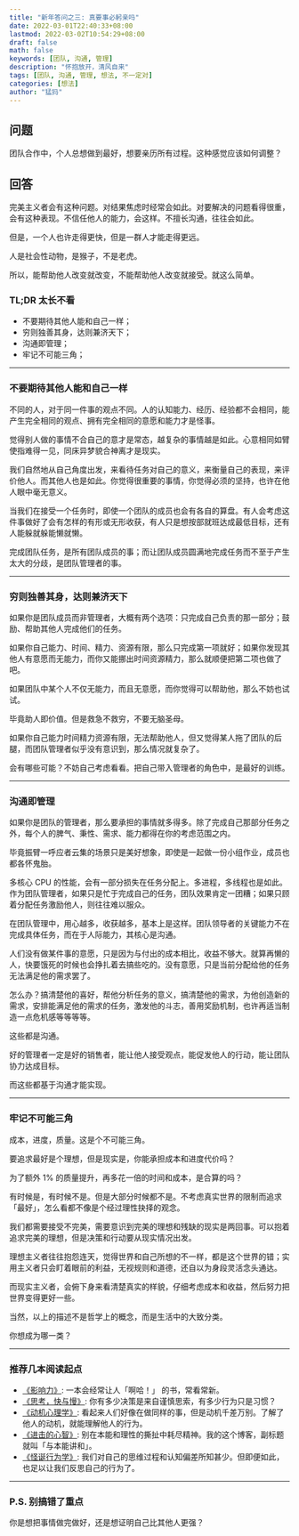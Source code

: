 ```yaml
---
title: "新年答问之三: 真要事必躬亲吗"
date: 2022-03-01T22:40:33+08:00
lastmod: 2022-03-02T10:54:29+08:00
draft: false
math: false
keywords: [团队, 沟通, 管理]
description: "怀抱放开，清风自来"
tags: [团队, 沟通, 管理, 想法, 不一定对]
categories: [想法]
author: "猛犸"
---
```


## 问题

团队合作中，个人总想做到最好，想要亲历所有过程。这种感觉应该如何调整？

## 回答

完美主义者会有这种问题。对结果焦虑时经常会如此。对要解决的问题看得很重，会有这种表现。不信任他人的能力，会这样。不擅长沟通，往往会如此。

但是，一个人也许走得更快，但是一群人才能走得更远。

人是社会性动物，是猴子，不是老虎。

所以，能帮助他人改变就改变，不能帮助他人改变就接受。就这么简单。

### TL;DR 太长不看

- 不要期待其他人能和自己一样；
- 穷则独善其身，达则兼济天下；
- 沟通即管理；
- 牢记不可能三角；

---

### 不要期待其他人能和自己一样

不同的人，对于同一件事的观点不同。人的认知能力、经历、经验都不会相同，能产生完全相同的观点、拥有完全相同的意愿和能力才是怪事。

觉得别人做的事情不合自己的意才是常态，越复杂的事情越是如此。心意相同如臂使指难得一见，同床异梦貌合神离才是现实。

我们自然地从自己角度出发，来看待任务对自己的意义，来衡量自己的表现，来评价他人。而其他人也是如此。你觉得很重要的事情，你觉得必须的坚持，也许在他人眼中毫无意义。

当我们在接受一个任务时，即使一个团队的成员也会有各自的算盘。有人会考虑这件事做好了会有怎样的有形或无形收获，有人只是想按部就班达成最低目标，还有人能躲就躲能懒就懒。

完成团队任务，是所有团队成员的事；而让团队成员圆满地完成任务而不至于产生太大的分歧，是团队管理者的事。

---

### 穷则独善其身，达则兼济天下

如果你是团队成员而非管理者，大概有两个选项：只完成自己负责的那一部分；鼓励、帮助其他人完成他们的任务。

如果你自己能力、时间、精力、资源有限，那么只完成第一项就好；如果你发现其他人有意愿而无能力，而你又能挪出时间资源精力，那么就顺便把第二项也做了吧。

如果团队中某个人不仅无能力，而且无意愿，而你觉得可以帮助他，那么不妨也试试。

毕竟助人即价值。但是救急不救穷，不要无脑圣母。

如果你自己能力时间精力资源有限，无法帮助他人，但又觉得某人拖了团队的后腿，而团队管理者似乎没有意识到，那么情况就复杂了。

会有哪些可能？不妨自己考虑看看。把自己带入管理者的角色中，是最好的训练。

---

### 沟通即管理

如果你是团队的管理者，那么要承担的事情就多得多。除了完成自己那部分任务之外，每个人的脾气、秉性、需求、能力都得在你的考虑范围之内。

毕竟振臂一呼应者云集的场景只是美好想象，即使是一起做一份小组作业，成员也都各怀鬼胎。

多核心 CPU 的性能，会有一部分损失在任务分配上。多进程，多线程也是如此。作为团队管理者，如果只是忙于完成自己的任务，团队效果肯定一团糟；如果只顾着分配任务激励他人，则往往难以服众。

在团队管理中，用心越多，收获越多，基本上是这样。团队领导者的关键能力不在完成具体任务，而在于人际能力，其核心是沟通。

人们没有做某件事的意愿，只是因为与付出的成本相比，收益不够大。就算再懒的人，快要饿死的时候也会挣扎着去搞些吃的。没有意愿，只是当前分配给他的任务无法满足他的需求罢了。

怎么办？搞清楚他的喜好，帮他分析任务的意义，搞清楚他的需求，为他创造新的需求，安排能满足他的需求的任务，激发他的斗志，善用奖励机制，也许再适当制造一点危机感等等等等。

这些都是沟通。

好的管理者一定是好的销售者，能让他人接受观点，能促发他人的行动，能让团队协力达成目标。

而这些都基于沟通才能实现。

---

### 牢记不可能三角

成本，进度，质量。这是个不可能三角。

要追求最好是个理想，但是现实是，你能承担成本和进度代价吗？

为了额外 1% 的质量提升，再多花一倍的时间和成本，是合算的吗？

有时候是，有时候不是。但是大部分时候都不是。不考虑真实世界的限制而追求「最好」，怎么看都不像是个经过理性抉择的观念。

我们都需要接受不完美，需要意识到完美的理想和残缺的现实是两回事。可以抱着追求完美的理想，但是决策和行动要从现实情况出发。

理想主义者往往抱怨连天，觉得世界和自己所想的不一样，都是这个世界的错；实用主义者只会盯着眼前的利益，无视规则和道德，还自以为身段灵活念头通达。

而现实主义者，会俯下身来看清楚真实的样貌，仔细考虑成本和收益，然后努力把世界变得更好一些。

当然，以上的描述不是哲学上的概念，而是生活中的大致分类。

你想成为哪一类？

---

### 推荐几本阅读起点

- [《影响力》](https://book.douban.com/subject/1786387/): 一本会经常让人「啊哈！」 的书，常看常新。
- [《思考，快与慢》](https://book.douban.com/subject/10785583/): 你有多少决策是来自谨慎思索，有多少行为只是习惯？
- [《动机心理学》](https://book.douban.com/subject/35012449/): 看起来人们好像在做同样的事，但是动机千差万别。了解了他人的动机，就能理解他人的行为。
- [《进击的心智》](https://book.douban.com/subject/35029959/): 别在本能和理性的撕扯中耗尽精神。我的这个博客，副标题就叫「与本能讲和」。
- [《怪诞行为学》](https://book.douban.com/subject/27599381/): 我们对自己的思维过程和认知偏差所知甚少。但即便如此，也足以让我们反思自己的行为了。

---

### P.S. 别搞错了重点

你是想把事情做完做好，还是想证明自己比其他人更强？
